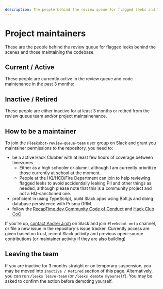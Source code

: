 ```yaml
---
description: The people behind the review queue for flagged leeks and those maintaining the codebase
---
```


<script setup>
import {
  VPTeamPage,
  VPTeamPageTitle,
  VPTeamMembers
} from "vitepress/theme"

// current project maintainers and reviewers
const current = [
  {
    avatar: "https://cdn.andreijiroh.dev/archive/pfps/644129_spBC5UUB.png",
    name: "Andrei Jiroh Halili",
    title: "RecapTime.dev BDFL, lead maintainer, Hack Club Alumni 2025",
    links: [
      { icon: "slack", link: "https://hackclub.slack.com/team/U07CAPBB9B5" },
      { icon: "github", link: "https://github.com/ajhalili2006" },
      { icon: "gitlab", link: "https://gitlab.com/ajhalili2006" },
      { icon: "mastodon", link: "https://tilde.zone/@ajhalili2006" }
    ]
  },
  {
    avatar: "https://ca.slack-edge.com/T0266FRGM-U079A6KNYB1-f5e96a823856-512",
    name: "Adrian T",
    title: "Leeks Bot Review Queue team member and Hack Clubber",
    links: [
      { icon: "slack", link: "https://hackclub.slack.com/team/U079A6KNYB1" },
      { icon: "github", link: "https://github.com/WolfGamer2"}
    ]
  },
  {
    avatar: "https://ca.slack-edge.com/T0266FRGM-U059VC0UDEU-bf73d04ac7fc-512",
    name: "Mahad Kalam (Skyfall)",
    title: "Leeks Bot Review Queue team member and Hack Clubber",
    links: [
      { icon: "slack", link: "https://hackclub.slack.com/team/U059VC0UDEU" },
      { icon: "github", link: "https://github.com/SkyfallWasTaken"}
    ]
  },
  {
    avatar: "https://ca.slack-edge.com/T0266FRGM-U07L45W79E1-g7800332736c-512",
    name: "Saahil Dutta (Neon)",
    title: "Leeks Bot Review Queue team member and Hack Clubber",
    links: [
      { icon: "slack", link: "https://hackclub.slack.com/team/U07L45W79E1" },
      { icon: "github", link: "hhttps://github.com/NeonGamerBot-QK"}
    ]
  },
  {
    avatar: "https://ca.slack-edge.com/T0266FRGM-U04G40QKAAD-60cdf4a8749a-512",
    name: "Samuel Fernandez",
    title: "Leeks Bot Review Queue team member and Hack Clubber, also Nest admin",
    links: [
      { icon: "slack", link: "https://hackclub.slack.com/team/U07CAPBB9B5" },
      { icon: "github", link: "https://github.com/polypixeldev"}
    ]
  },
  {
    avatar: "https://ca.slack-edge.com/T0266FRGM-U014E8132DB-affd60b53adc-512",
    name: "Shubham Panth",
    title: "Engineering at Hack Club HQ",
    links: [
      { icon: "slack", link: "https://hackclub.slack.com/team/U014E8132DB" },
      { icon: "github", link: "https://github.com/DevIos01"}
    ]
  }
]

// former/inactive team members go here
const alumni = [
  {
    avatar: "https://ca.slack-edge.com/T0266FRGM-U020X4GCWSF-0862898e16cc-512",
    name: "Rushil",
    title: "Boba Drops Reviewer at Hack Club HQ",
    links: [
      { icon: "github", link: "https://github.com/WolfGamer2"}
    ]
  },
]
</script>

# Project maintainers

These are the people behind the review queue for flagged leeks behind the scenes and those maintaining the codebase.

## Current / Active

These people are currently active in the review queue and code maintenance in the past 3 months:

<VPTeamMembers :members="current" />

## Inactive / Retired

These people are either inactive for at least 3 months or retired from the review queue team and/or project maintainenance.

<VPTeamMembers :members="alumni" />

## How to be a maintainer

To join the `@leeksbot-review-queue-team` user group on Slack and grant you maintainer permissions to the repository, you need to:

* be a active Hack Clubber with at least few hours of coverage between timezones
  * Either as a high schooler or alumni, although I am currently prioritize those currently at school at the moment.
  * People at the HQ/HCB/Fire Department can join to help reviewing flagged leeks to avoid accidentially leaking PII and other things as needed, although please note that this is a community project and not a HQ-sanctioned one.
* proficient in using TypeScript, build Slack apps using Bolt.js and doing database persistence with Prisma ORM
* follow the [RecapTime.dev Community Code of Conduct](https://policies.recaptime.dev/code-of-conduct) and
[Hack Club CoC](https://hackclub.xom/conduct)

If you're up, [contact Andrei Jiroh](https://andreijiroh.dev/contact) on Slack and join `#leeksbot-meta` channel, or file a new issue in the repository's issue tracker. Currently access are given based on trust, recent Slack activity and previous open-source
contributions (or maintainer activity if they are also building)

## Leaving the team

If you are inactive for 3 months straight or on temporary suspension, you may be moved into `Inactive / Retired` section
of this page. Alternatively, you can run `/leeks leave-team` (or `/leeks demote @yourself`). You may be asked to confirm
the action before demoting yourself.
